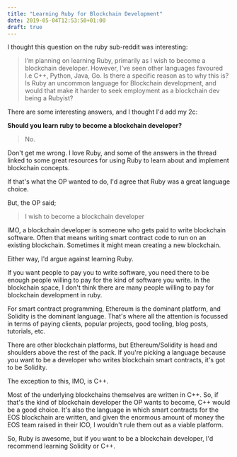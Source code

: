 ```yaml
---
title: "Learning Ruby for Blockchain Development"
date: 2019-05-04T12:53:50+01:00
draft: true
---
```

I thought this question on the ruby sub-reddit was interesting:

> I’m planning on learning Ruby, primarily as I wish to become a blockchain
> developer. However, I’ve seen other languages favoured I.e C++, Python, Java,
> Go. Is there a specific reason as to why this is? Is Ruby an uncommon
> language for Blockchain development, and would that make it harder to seek
> employment as a blockchain dev being a Rubyist?

There are some interesting answers, and I thought I'd add my 2c:

**Should you learn ruby to become a blockchain developer?**

> No.

Don't get me wrong. I love Ruby, and some of the answers in the thread linked
to some great resources for using Ruby to learn about and implement blockchain
concepts.

If that's what the OP wanted to do, I'd agree that Ruby was a great language
choice.

But, the OP said;

> I wish to become a blockchain developer

IMO, a blockchain developer is someone who gets paid to write blockchain
software. Often that means writing smart contract code to run on an existing
blockchain. Sometimes it might mean creating a new blockchain.

Either way, I'd argue against learning Ruby.

If you want people to pay you to write software, you need there to be enough
people willing to pay for the kind of software you write. In the
blockchain space, I don't think there are many people willing to pay for
blockchain development in ruby.

For smart contract programming, Ethereum is the dominant platform, and Solidity
is the dominant language. That's where all the attention is focussed in terms
of paying clients, popular projects, good tooling, blog posts, tutorials, etc.

There are other blockchain platforms, but Ethereum/Solidity is head and
shoulders above the rest of the pack. If you're picking a language because you
want to be a developer who writes blockchain smart contracts, it's got to be
Solidity.

The exception to this, IMO, is C++.

Most of the underlying blockchains themselves are written in C++. So, if that's
the kind of blockchain developer the OP wants to become, C++ would be a good
choice. It's also the language in which smart contracts for the EOS blockchain
are written, and given the enormous amount of money the EOS team raised in
their ICO, I wouldn't rule them out as a viable platform.

So, Ruby is awesome, but if you want to be a blockchain developer, I'd
recommend learning Solidity or C++.
